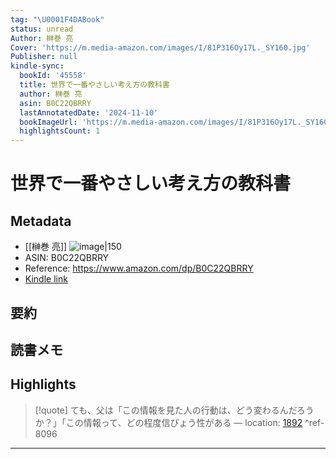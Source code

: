 ```yaml
---
tag: "\U0001F4DABook"
status: unread
Author: 榊巻 亮
Cover: 'https://m.media-amazon.com/images/I/81P316Oy17L._SY160.jpg'
Publisher: null
kindle-sync:
  bookId: '45558'
  title: 世界で一番やさしい考え方の教科書
  author: 榊巻 亮
  asin: B0C22QBRRY
  lastAnnotatedDate: '2024-11-10'
  bookImageUrl: 'https://m.media-amazon.com/images/I/81P316Oy17L._SY160.jpg'
  highlightsCount: 1
---
```

# 世界で一番やさしい考え方の教科書
## Metadata
* [[榊巻 亮]]
![image|150](https://m.media-amazon.com/images/I/81P316Oy17L._SY160.jpg)
* ASIN: B0C22QBRRY
* Reference: https://www.amazon.com/dp/B0C22QBRRY
* [Kindle link](kindle://book?action=open&asin=B0C22QBRRY)
## 要約
## 読書メモ
## Highlights
>[!quote]
>ても、父は「この情報を見た人の行動は、どう変わるんだろうか？」「この情報って、どの程度信ぴょう性がある — location: [1892](kindle://book?action=open&asin=B0C22QBRRY&location=1892) ^ref-8096

---
